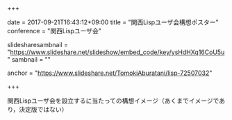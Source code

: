 +++

date = 2017-09-21T16:43:12+09:00
title = "関西Lispユーザ会構想ポスター"
conference = "関西Lispユーザ会"

slidesharesambnail = "https://www.slideshare.net/slideshow/embed_code/key/ysHdHXq16CoU5u"
sambnail = ""

anchor = "https://www.slideshare.net/TomokiAburatani/lisp-72507032"

+++

関西Lispユーザ会を設立するに当たっての構想イメージ（あくまでイメージであり，決定版ではない）
